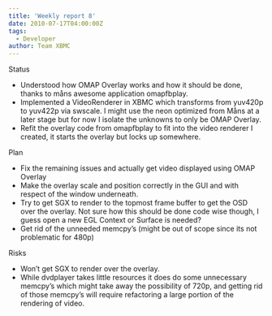 ```yaml
---
title: 'Weekly report 8'
date: 2010-07-17T04:00:00Z
tags:
  - Developer
author: Team XBMC
---
```

 Status

 
 * Understood how OMAP Overlay works and how it should be done, thanks to måns awesome application omapfbplay.
 * Implemented a VideoRenderer in XBMC which transforms from yuv420p to yuv422p via swscale. I might use the neon optimized from Måns at a later stage but for now I isolate the unknowns to only be OMAP Overlay.
 * Refit the overlay code from omapfbplay to fit into the video renderer I created, it starts the overlay but locks up somewhere.
 
 Plan

 
 * Fix the remaining issues and actually get video displayed using OMAP Overlay
 * Make the overlay scale and position correctly in the GUI and with respect of the window underneath.
 * Try to get SGX to render to the topmost frame buffer to get the OSD over the overlay. Not sure how this should be done code wise though, I guess open a new EGL Context or Surface is needed?
 * Get rid of the unneeded memcpy’s (might be out of scope since its not problematic for 480p)
 
 Risks

 
 * Won’t get SGX to render over the overlay.
 * While dvdplayer takes little resources it does do some unnecessary memcpy’s which might take away the possibility of 720p, and getting rid of those memcpy’s will require refactoring a large portion of the rendering of video.
 
  